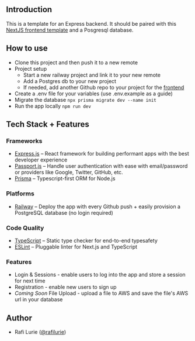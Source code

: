 ## Introduction

This is a template for an Express backend. It should be paired with this [NextJS frontend template](https://github.com/ruffyhacks/template-frontend) and a Posgresql database.

## How to use

- Clone this project and then push it to a new remote
- Project setup
  - Start a new railway project and link it to your new remote
  - Add a Postgres db to your new project
  - If needed, add another Github repo to your project for the [frontend](https://github.com/ruffyhacks/template-frontend)
- Create a .env file for your variables (use .env.example as a guide)
- Migrate the database `npx prisma migrate dev --name init`
- Run the app locally `npm run dev`

## Tech Stack + Features

### Frameworks

- [Express.js](https://expressjs.com/) – React framework for building performant apps with the best developer experience
- [Passport.js](https://www.passportjs.org/) – Handle user authentication with ease with email/password or providers like Google, Twitter, GitHub, etc.
- [Prisma](https://www.prisma.io/) – Typescript-first ORM for Node.js

### Platforms

- [Railway](https://railway.app/) – Deploy the app with every Github push + easily provision a PostgreSQL database (no login required)

### Code Quality

- [TypeScript](https://www.typescriptlang.org/) – Static type checker for end-to-end typesafety
- [ESLint](https://eslint.org/) – Pluggable linter for Next.js and TypeScript

### Features

- Login & Sessions - enable users to log into the app and store a session for next time
- Registration - enable new users to sign up
- _Coming Soon_ File Upload - upload a file to AWS and save the file's AWS url in your database

## Author

- Rafi Lurie ([@rafilurie](https://twitter.com/rafilikeruffy))
